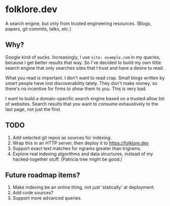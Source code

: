 # folklore.dev

A search engine, but only from trusted engineering resources. (Blogs, papers,
git commits, talks, etc.)

## Why?

Google kind of sucks. Increasingly, I use `site: example.com` in my queries,
because I get better results that way. So I've decided to build my own little
search engine that only searches sites that I trust and have a desire to read.

What you read is important. I don't want to read crap. Small blogs written by
smart people have lost discoverability lately. They don't make money, so there's
no incentive for firms to show them to you. This is very bad.

I want to build a domain-specific search engine based on a trusted allow list of
websites. Search results that you want to consume exhaustively to the last page,
not just the first.

## TODO

1. Add selected git repos as sources for indexing.
2. Wrap this in an HTTP server, then deploy it to https://folklore.dev
3. Support exact text matches for ngrams greater than trigrams.
4. Explore real indexing algorithms and data structures, instead of my
   hacked-together stuff. (Patricia tree might be good.)

## Future roadmap items?

1. Make indexing be an online thing, not just 'statically' at deployment.
2. Add code sources?
3. Support more advanced queries.
